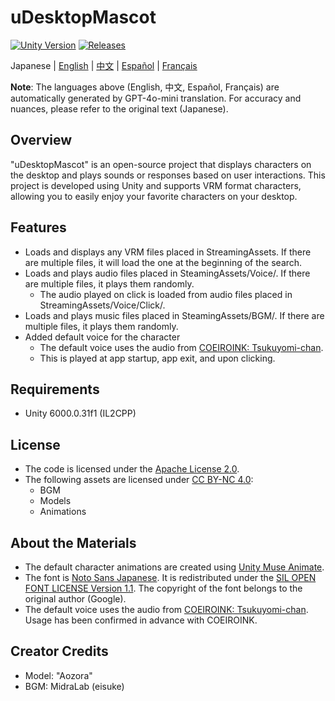 # uDesktopMascot

[![Unity Version](https://img.shields.io/badge/Unity-6000.0%2B-blueviolet?logo=unity)](https://unity.com/releases/editor/archive)
[![Releases](https://img.shields.io/github/release/MidraLab/uDesktopMascot.svg)](https://github.com/MidraLab/uDesktopMascot/releases)

Japanese | [English](README_EN.md) | [中文](README_CN.md) | [Español](README_ES.md) | [Français](README_FR.md)

**Note**: The languages above (English, 中文, Español, Français) are automatically generated by GPT-4o-mini translation. For accuracy and nuances, please refer to the original text (Japanese).

## Overview

"uDesktopMascot" is an open-source project that displays characters on the desktop and plays sounds or responses based on user interactions. This project is developed using Unity and supports VRM format characters, allowing you to easily enjoy your favorite characters on your desktop.

## Features
* Loads and displays any VRM files placed in StreamingAssets. If there are multiple files, it will load the one at the beginning of the search.
* Loads and plays audio files placed in SteamingAssets/Voice/. If there are multiple files, it plays them randomly.
  * The audio played on click is loaded from audio files placed in StreamingAssets/Voice/Click/.
* Loads and plays music files placed in SteamingAssets/BGM/. If there are multiple files, it plays them randomly.
* Added default voice for the character
  * The default voice uses the audio from [COEIROINK: Tsukuyomi-chan](https://coeiroink.com/character/audio-character/tsukuyomi-chan).
  * This is played at app startup, app exit, and upon clicking.

## Requirements
* Unity 6000.0.31f1 (IL2CPP)

## License
* The code is licensed under the [Apache License 2.0](LICENSE).
* The following assets are licensed under [CC BY-NC 4.0](https://creativecommons.org/licenses/by-nc/4.0/):
  * BGM
  * Models
  * Animations

## About the Materials
* The default character animations are created using [Unity Muse Animate](https://muse.unity.com/ja-jp/explore).
* The font is [Noto Sans Japanese](https://fonts.google.com/noto/specimen/Noto+Sans+JP?lang=ja_Jpan). It is redistributed under the [SIL OPEN FONT LICENSE Version 1.1](https://fonts.google.com/noto/specimen/Noto+Sans+JP/license?lang=ja_Jpan). The copyright of the font belongs to the original author (Google).
* The default voice uses the audio from [COEIROINK: Tsukuyomi-chan](https://coeiroink.com/character/audio-character/tsukuyomi-chan). Usage has been confirmed in advance with COEIROINK.

## Creator Credits
* Model: "Aozora"
* BGM: MidraLab (eisuke)